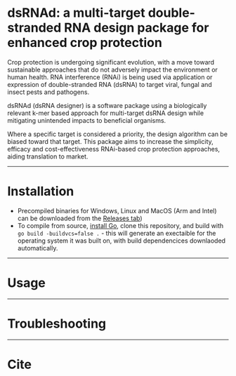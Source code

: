# dsRNAd: a multi-target double-stranded RNA design package for enhanced crop protection

Crop protection is undergoing significant evolution, with a move toward sustainable approaches that do not adversely impact the environment or human health.  RNA interference (RNAi) is being used via application or expression of double-stranded RNA (dsRNA) to target viral, fungal and insect pests and pathogens.  

dsRNAd (dsRNA designer) is a software package using a biologically relevant k-mer based approach for multi-target dsRNA design while mitigating unintended impacts to beneficial organisms.  

Where a specific target is considered a priority, the design algorithm can be biased toward that target.  This package aims to increase the simplicity, efficacy and cost-effectiveness RNAi-based crop protection approaches, aiding translation to market.    

----
# Installation

- Precompiled binaries for Windows, Linux and MacOS (Arm and Intel) can be downloaded from the [Releases tab](https://www.google.com))
- To compile from source, [install Go](https://go.dev/doc/install), clone this repository, and build with ```go build -buildvcs=false .``` - this will generate an exectaible for the operating system it was built on, with build dependencices downlaoded automatically.      

----
# Usage

----
# Troubleshooting

----
# Cite

